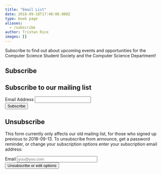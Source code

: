 ```yaml
---
title: "Email List"
date: 2018-09-18T17:40:00.000Z
type: book page
aliases:
  - /subscribe
author: Tristan Rice
images: []
---
```


<div class="field field-name-body field-type-text-with-summary field-label-hidden"><div class="field-items"><div class="field-item even"><p>Subscribe to find out about upcoming events and opportunities for the Computer Science Student Society and the Computer Science Department!</p>

<h2>Subscribe</h2>

<p><!-- Begin MailChimp Signup Form -->
<link href="//cdn-images.mailchimp.com/embedcode/classic-10_7.css" rel="stylesheet" type="text/css"></p>

<div id="mc_embed_signup">
<form action="https://ubccsss.us19.list-manage.com/subscribe/post?u=2342b0212ce082aa126eb9720&amp;id=381240dfe6" method="post" id="mc-embedded-subscribe-form" name="mc-embedded-subscribe-form" class="validate" target="_blank" novalidate="">
    <div id="mc_embed_signup_scroll">
    <h2>Subscribe to our mailing list</h2>
<div class="mc-field-group form-group">
    <label for="mce-EMAIL">Email Address </label>
    <input type="email" value="" name="EMAIL" class="required email form-control" id="mce-EMAIL">
</div>
    <div id="mce-responses" class="clear">
        <div class="response" id="mce-error-response" style="display:none"></div>
        <div class="response" id="mce-success-response" style="display:none"></div>
    </div>    <!-- real people should not fill this in and expect good things - do not remove this or risk form bot signups-->
    <div style="position: absolute; left: -5000px;" aria-hidden="true"><input type="text" name="b_2342b0212ce082aa126eb9720_381240dfe6" tabindex="-1" value=""></div>
    <div class="clear"><input type="submit" value="Subscribe" name="subscribe" id="mc-embedded-subscribe" class="button btn btn-default"></div>
    </div>
</form>
</div>

<h2>Unsubscribe</h2>

<p>This form currently only affects our old mailing list, for those who signed up previous to 2018-09-13.
To unsubscribe from announce, get a password reminder, or change your
subscription options enter your subscription email address:</p>

<p></p><form method="POST" action="https://mailman.ubccsss.org/mailman/options/announce" class="form-inline">
  <input name="language" type="HIDDEN" value="en">
    <div class="form-group">
    <label for="email">Email</label>
    <input id="email" type="Text" name="email" size="30" value="" placeholder="you@you.com" class="form-control">
</div>
    <input name="UserOptions" type="SUBMIT" value="Unsubscribe or edit options" class="btn btn-default">
</form><p></p>
</div></div></div>    <footer>
          </footer>